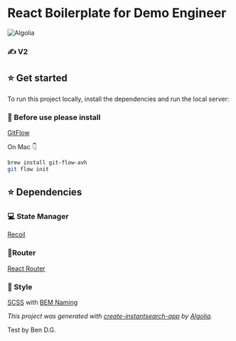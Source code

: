 # React Boilerplate for Demo Engineer

![Algolia](https://assets.codepen.io/707316/internal/avatars/users/default.png?fit=crop&format=auto&height=256&version=5&width=256)

<h3 style="font-family='Helvetica'; font-size=15px; font-weight=bold; color=grey;">✍️ V2</h3>

<h2 style="font-family='Helvetica'; font-size=15px; font-weight=bold; color=grey;">⭐️ Get started</h2>

To run this project locally, install the dependencies and run the local server:

<h3 style="font-family='Helvetica'; font-size=15px; font-weight=bold; color=grey;">👊 Before use please install</h3>

[GitFlow](https://danielkummer.github.io/git-flow-cheatsheet/)

On Mac 👇

```sh
brew install git-flow-avh
git flow init
```

<h2 style="font-family='Helvetica'; font-size=15px; font-weight=bold; color=grey;">⭐️ Dependencies</h2>

<h3 style="font-family='Helvetica'; font-size=15px; font-weight=bold; color=grey;">💻 State Manager</h3>

[Recoil](https://recoiljs.org/)

<h3 style="font-family='Helvetica'; font-size=15px; font-weight=bold; color=grey;">🚧Router</h3>

[React Router](https://v5.reactrouter.com/web/guides/quick-start)

<h3 style="font-family='Helvetica'; font-size=15px; font-weight=bold; color=grey;">🎨 Style</h3>

[SCSS](https://sass-lang.com/)
with
[BEM Naming](https://css-tricks.com/bem-101/)

_This project was generated with [create-instantsearch-app](https://github.com/algolia/create-instantsearch-app) by [Algolia](https://algolia.com)._

Test by Ben D.G.
